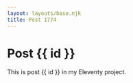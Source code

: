 ```yaml
---
layout: layouts/base.njk
title: Post 1774
---
```


# Post {{ id }}

This is post {{ id }} in my Eleventy project.
